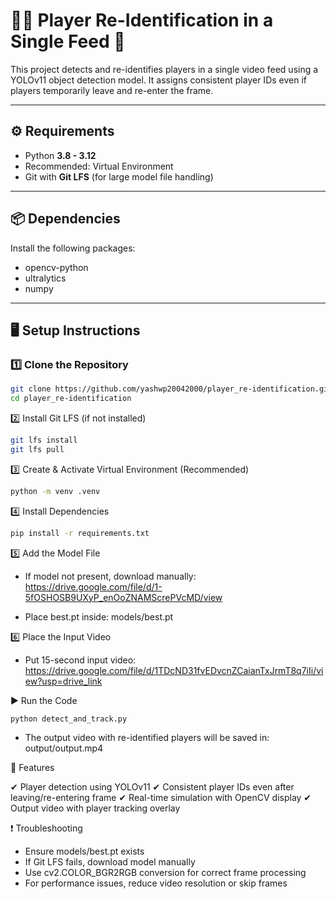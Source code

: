 # 🏃‍♂️ Player Re-Identification in a Single Feed 🎥

This project detects and re-identifies players in a single video feed using a YOLOv11 object detection model. It assigns consistent player IDs even if players temporarily leave and re-enter the frame.

---

## ⚙️ Requirements

- Python **3.8 - 3.12**  
- Recommended: Virtual Environment  
- Git with **Git LFS** (for large model file handling)  

---

## 📦 Dependencies

Install the following packages:

- opencv-python
- ultralytics
- numpy

---

## 🖥️ Setup Instructions

### 1️⃣ Clone the Repository

```bash
git clone https://github.com/yashwp20042000/player_re-identification.git
cd player_re-identification
```

2️⃣ Install Git LFS (if not installed)

```bash
git lfs install
git lfs pull
```

3️⃣ Create & Activate Virtual Environment (Recommended)

```bash
python -m venv .venv
```

4️⃣ Install Dependencies

```bash
pip install -r requirements.txt
```

5️⃣ Add the Model File

- If model not present, download manually:
https://drive.google.com/file/d/1-5fOSHOSB9UXyP_enOoZNAMScrePVcMD/view

- Place best.pt inside:
models/best.pt

6️⃣ Place the Input Video

- Put 15-second input video:
https://drive.google.com/file/d/1TDcND31fvEDvcnZCaianTxJrmT8q7iIi/view?usp=drive_link

▶️ Run the Code

~~~bash
python detect_and_track.py
~~~

- The output video with re-identified players will be saved in:
output/output.mp4

🎯 Features

✔ Player detection using YOLOv11
✔ Consistent player IDs even after leaving/re-entering frame
✔ Real-time simulation with OpenCV display
✔ Output video with player tracking overlay

❗ Troubleshooting

- Ensure models/best.pt exists
- If Git LFS fails, download model manually
- Use cv2.COLOR_BGR2RGB conversion for correct frame processing
- For performance issues, reduce video resolution or skip frames

